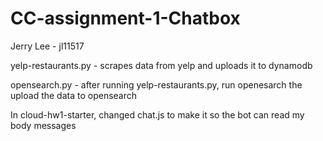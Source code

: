# CC-assignment-1-Chatbox

Jerry Lee - jl11517

yelp-restaurants.py - scrapes data from yelp and uploads it to dynamodb

opensearch.py - after running yelp-restaurants.py, run openesarch the upload the data to opensearch

In cloud-hw1-starter, changed chat.js to make it so the bot can read my body messages

